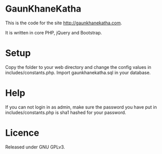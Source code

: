 GaunKhaneKatha
==============

This is the code for the site http://gaunkhanekatha.com. 

It is written in core PHP, jQuery and Bootstrap.

Setup
=============
Copy the folder to your web directory and change the config values in includes/constants.php. Import gaunkhanekatha.sql in your database.

Help
============
If you can not login in as admin, make sure the password you have put in includes/constants.php is sha1 hashed for your password.

Licence
=============
Released under GNU GPLv3.

